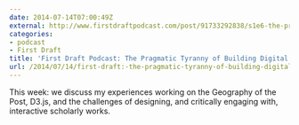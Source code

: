 ```yaml
---
date: 2014-07-14T07:00:49Z
external: http://www.firstdraftpodcast.com/post/91733292838/s1e6-the-pragmatic-tyranny-of-building-digital
categories:
- podcast
- First Draft
title: 'First Draft Podcast: The Pragmatic Tyranny of Building Digital Artifacts'
url: /2014/07/14/first-draft:-the-pragmatic-tyranny-of-building-digital-artifacts/
---
```


This week: we discuss my experiences working on the Geography of the Post, D3.js, and the challenges of designing, and critically engaging with, interactive scholarly works.

